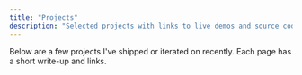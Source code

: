 ```yaml
---
title: "Projects"
description: "Selected projects with links to live demos and source code"
---
```


Below are a few projects I've shipped or iterated on recently. Each page has a short write-up and links.
